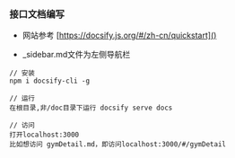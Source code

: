 ### 接口文档编写

- 网站参考 [https://docsify.js.org/#/zh-cn/quickstart]()

- _sidebar.md文件为左侧导航栏

```
// 安装
npm i docsify-cli -g

// 运行
在根目录,非/doc目录下运行 docsify serve docs

// 访问 
打开localhost:3000
比如想访问 gymDetail.md，即访问localhost:3000/#/gymDetail
```
